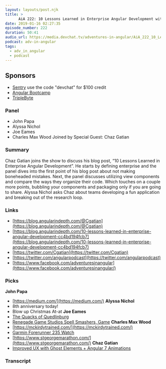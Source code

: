 ```yaml
---
layout: layouts/post.njk
title: >
      AiA 222: 10 Lessons Learned in Enterprise Angular Development with Chaz Gatian
date: 2019-01-16 02:27:35
episode_number: 222
duration: 50:41
audio_url: https://media.devchat.tv/adventures-in-angular/AiA_222_10_Lessons_Learned_in_Enterprise_Angular_Development_with_Chaz_Gatian.mp3
podcast: adv-in-angular
tags: 
  - adv_in_angular
  - podcast
---
```


## **Sponsors**

- [Sentry](http://sentry.io) use the code "devchat" for $100 credit
- [Angular Bootcamp](https://angularbootcamp.com)
- [TripleByte](https://triplebyte.com/angular)

### **Panel**

- John Papa
- Alyssa Nichol
- Joe Eames
- Charles Max Wood
Joined by Special Guest: Chaz Gatian
### **Summary**
Chaz Gatian joins the show to discuss his blog post, “10 Lessons Learned in Enterprise Angular Development”. He starts by defining enterprise and the panel dives into the first point of his blog post about not making boneheaded mistakes. Next, the panel discusses utilizing view components and compare the ways they organize their code. Which touches on a couple more points, bubbling your components and packaging only if you are going to share. Alyssa Nichol asks Chaz about teams developing a fun application and breaking out of the research loop. 
### **Links**

- [https://blog.angularindepth.com/@Cgatian](https://blog.angularindepth.com/@Cgatian)
- [https://blog.angularindepth.com/10-lessons-learned-in-enterprise-angular-development-cc4bd194fcb7](https://blog.angularindepth.com/10-lessons-learned-in-enterprise-angular-development-cc4bd194fcb7)
- [https://twitter.com/Cgatian](https://twitter.com/Cgatian)
- [https://twitter.com/angularpodcast](https://twitter.com/angularpodcast)
- [https://www.facebook.com/adventuresinangular](https://www.facebook.com/adventuresinangular/)

### **Picks**
 **John Papa**
- [https://medium.com/](https://medium.com/)
**Alyssa Nichol**
- 8th anniversary today!
- Blow up Christmas At-at
**Joe Eames**
- [The Quacks of Quedlinburg](https://www.amazon.com/Quacks-Quedlinburg-Family-Board-Game/dp/B07KNH77DC/ref=sr_1_1?ie=UTF8&qid=1548462018&sr=8-1&linkCode=ll1&tag=devchattv-20&linkId=f06bfe7482dca8bb751ed6d7cc86e2ab&language=en_US)
- [Renegade Game Studios Spell Smashers, Game](https://www.amazon.com/Renegade-Game-Studios-Spell-Smashers/dp/B07FMR6BKH/ref=sr_1_1?ie=UTF8&qid=1548462018&sr=8-1&linkCode=ll1&tag=devchattv-20&linkId=f06bfe7482dca8bb751ed6d7cc86e2ab&language=en_US)
**Charles Max Wood**
- [https://mckirdytrained.com/](https://mckirdytrained.com/)
- [Garmin Forerunner 235 Watch](https://www.amazon.com/Garmin-Forerunner-Running-Watch-Black/dp/B0160BC1FO/ref=asc_df_B0160BC1FO/?ie=UTF8&qid=1548462018&sr=8-1&linkCode=ll1&tag=devchattv-20&linkId=f06bfe7482dca8bb751ed6d7cc86e2ab&language=en_US)
- [https://www.stgeorgemarathon.com/](https://www.stgeorgemarathon.com/)
**Chaz Gatian**
- [Improved UX with Ghost Elements + Angular 7 Animations](https://blog.angularindepth.com/https-medium-com-thomasburleson-animated-ghosts-bfc045a51fba)


### Transcript


